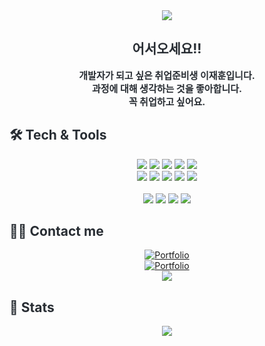 <div align="center">
  <img src="https://capsule-render.vercel.app/api?type=waving&color=gradient&height=120&text=Hello!!&animation=fadeIn&fontColor=000000&fontSize=40" />
</div>

<div align="center"> 
  <h2 style="color: #282d33;"> 어서오세요!! </h2>  
  <div style="font-weight: 700; font-size: 15px; color: #282d33;">
    개발자가 되고 싶은 취업준비생 이재훈입니다.
  </div>
  <div style="font-weight: 700; font-size: 15px; color: #282d33;">
    과정에 대해 생각하는 것을 좋아합니다.
  </div>
  <div style="font-weight: 700; font-size: 15px; color: #282d33;">
    꼭 취업하고 싶어요.
  </div>
</div>

<div align: "center">
  <h2 style="color: #282d33;"> 🛠️ Tech & Tools </h2>
</div>

<div align="center">
  <img src="https://img.shields.io/badge/Java-007396?style=Plastic&logo=java&logoColor=white" />
  <img src="https://img.shields.io/badge/Spring-6DB33F?style=Plastic&logo=Spring&logoColor=white">
  <img src="https://img.shields.io/badge/Amazon AWS-232F3E?style=Plastic&logo=Amazon&logoColor=white" />
  <img src="https://img.shields.io/badge/Oracle-F80000?style=Plastic&logo=Oracle&logoColor=white" />
  <img src="https://img.shields.io/badge/MySQL-4479A1?style=Plastic&logo=MySQL&logoColor=white" />
  <br>
  <img src="https://img.shields.io/badge/HTML5-E34F26?style=Plastic&logo=HTML5&logoColor=white" />
  <img src="https://img.shields.io/badge/CSS3-1572B6?style=Plastic&logo=CSS3&logoColor=white" />
  <img src="https://img.shields.io/badge/Bootstrap-7952B3?style=Plastic&logo=Bootstrap&logoColor=white" />
  <img src="https://img.shields.io/badge/jQuery-0769AD?style=Plastic&logo=jQuery&logoColor=white" />
  <img src="https://img.shields.io/badge/Javascript-F7DF1E?style=Plastic&logo=Javascript&logoColor=white" />
  <br><br>
  <img src="https://img.shields.io/badge/Git-F05032?style=Plastic&logo=Git&logoColor=white" />
  <img src="https://img.shields.io/badge/Github-181717?style=Plastic&logo=Github&logoColor=white" />
  <img src="https://img.shields.io/badge/Eclipse IDE-2C2255?style=Plastic&logo=Eclipse&logoColor=white" />
  <img src="https://img.shields.io/badge/IntelliJ IDEA-000000?style=Plastic&logo=intellijidea&logoColor=white" />
</div>

<h2 style="color: #282d33;"> 🧑‍💻 Contact me </h2>
  <div align="center">
<a href="http://www.myportfolio.p-e.kr/">
  <img src="https://img.shields.io/badge/Portfolio : Personal Mini Project-F44336?style=flat&logo=Task&logoColor=white" alt="Portfolio" />
</a>
  <br>
  <a href="https://github.com/callipix/nunettine">
  <img src="https://img.shields.io/badge/Portfolio : nunettine Team Project-F44336?style=flat&logo=BookStack&logoColor=white" alt="Portfolio" />
</a>
    <br>
  <img src="https://img.shields.io/badge/Gmail-30B980?style=flat&logo=Gmail&logoColor=white" />
</div>

<h2 style="color: #282d33;"> 🏅 Stats </h2>

<div align="center">
  <a href="https://gmail.com/avooov">
  <img src="https://github-readme-stats.vercel.app/api/top-langs/?username=callipix&hide=css&layout=compact&bg_color=180,000000,&title_color=000000&text_color=000000" />
  </a>
  </div>
